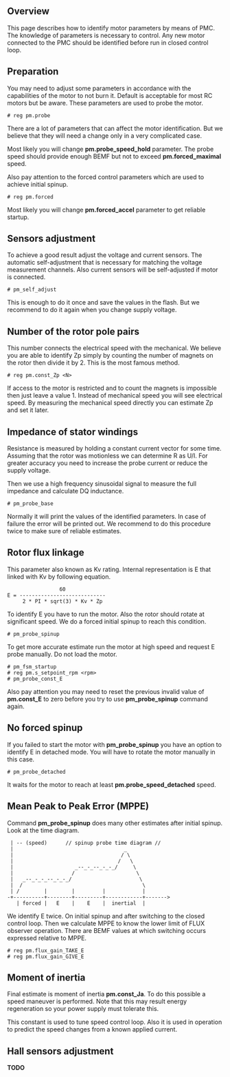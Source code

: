 ## Overview

This page describes how to identify motor parameters by means of PMC. The
knowledge of parameters is necessary to control. Any new motor connected to the
PMC should be identified before run in closed control loop.

## Preparation

You may need to adjust some parameters in accordance with the capabilities of
the motor to not burn it. Default is acceptable for most RC motors but be
aware. These parameters are used to probe the motor.

	# reg pm.probe

There are a lot of parameters that can affect the motor identification. But we
believe that they will need a change only in a very complicated case.

Most likely you will change **pm.probe_speed_hold** parameter. The probe speed
should provide enough BEMF but not to exceed **pm.forced_maximal** speed.

Also pay attention to the forced control parameters which are used to achieve
initial spinup.

	# reg pm.forced

Most likely you will change **pm.forced_accel** parameter to get reliable
startup.

## Sensors adjustment

To achieve a good result adjust the voltage and current sensors. The automatic
self-adjustment that is necessary for matching the voltage measurement
channels. Also current sensors will be self-adjusted if motor is connected.

	# pm_self_adjust

This is enough to do it once and save the values in the flash. But we recommend
to do it again when you change supply voltage.

## Number of the rotor pole pairs

This number connects the electrical speed with the mechanical. We believe you
are able to identify Zp simply by counting the number of magnets on the rotor
then divide it by 2. This is the most famous method.

	# reg pm.const_Zp <N>

If access to the motor is restricted and to count the magnets is impossible
then just leave a value 1. Instead of mechanical speed you will see electrical
speed. By measuring the mechanical speed directly you can estimate Zp and set
it later.

## Impedance of stator windings

Resistance is measured by holding a constant current vector for some time.
Assuming that the rotor was motionless we can determine R as U/I. For greater
accuracy you need to increase the probe current or reduce the supply voltage.

Then we use a high frequency sinusoidal signal to measure the full impedance
and calculate DQ inductance.

	# pm_probe_base

Normally it will print the values of the identified parameters. In case of
failure the error will be printed out. We recommend to do this procedure twice
to make sure of reliable estimates.

## Rotor flux linkage

This parameter also known as Kv rating. Internal representation is E that
linked with Kv by following equation.

	                 60
	E = ----------------------------
	     2 * PI * sqrt(3) * Kv * Zp

To identify E you have to run the motor. Also the rotor should rotate at
significant speed. We do a forced initial spinup to reach this condition.

	# pm_probe_spinup

To get more accurate estimate run the motor at high speed and request E probe
manually. Do not load the motor.

	# pm_fsm_startup
	# reg pm.s_setpoint_rpm <rpm>
	# pm_probe_const_E

Also pay attention you may need to reset the previous invalid value of
**pm.const_E** to zero before you try to use **pm_probe_spinup** command
again.

## No forced spinup

If you failed to start the motor with **pm_probe_spinup** you have an option to
identify E in detached mode. You will have to rotate the motor manually in this
case.

	# pm_probe_detached

It waits for the motor to reach at least **pm.probe_speed_detached** speed.

## Mean Peak to Peak Error (MPPE)

Command **pm_probe_spinup** does many other estimates after initial spinup.
Look at the time diagram.

	 | -- (speed)      // spinup probe time diagram //
	 |                                    _
	 |                                   / \
	 |                                  /   \
	 |                    _--_-_--_-_-_/     \
	 |                   /                    \
	 |   _--_-_-_--_-_-_/                      \
	 |  /                                       \
	 | /        |        |         |            |
	-+----------+--------+---------+------------+------->
	   | forced |   E    |    E    |  inertial  |

We identify E twice. On initial spinup and after switching to the closed
control loop. Then we calculate MPPE to know the lower limit of FLUX observer
operation. There are BEMF values at which switching occurs expressed relative
to MPPE.

	# reg pm.flux_gain_TAKE_E
	# reg pm.flux_gain_GIVE_E

## Moment of inertia

Final estimate is moment of inertia **pm.const_Ja**. To do this possible a
speed maneuver is performed. Note that this may result energy regeneration so
your power supply must tolerate this.

This constant is used to tune speed control loop. Also it is used in operation
to predict the speed changes from a known applied current.

## Hall sensors adjustment

**TODO**

